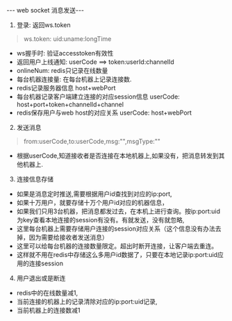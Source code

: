 --- web socket 消息发送---
1. 登录:  返回ws.token
> ws.token:   uid:uname:longTime

- ws握手时: 验证accesstoken有效性
- 返回用户上线通知: userCode ==> token:userId:channelId
- onlineNum:     redis只记录在线数量 
- 每台机器连接量: 在每台机器上记录连接数.
- redis记录服务器信息 host+webPort
- 每台机器记录客户端建立连接的对应session信息
  userCode: host+port+token+channelId+channel
- redis保存用户与web host的对应关系
  userCode: host+webPort
  
2. 发送消息
> from:userCode,to:userCode,msg:"",msgType:""
- 根据userCode,知道接收者是否连接在本地机器上,如果没有，把消息转发到其他机器上.

3. 连接信息存储
- 如果是消息定时推送,需要根据用户id查找到对应的ip:port, 
- 如果十万用户，就要存储十万个用户id对应的机器信息，
- 如果我们只用3台机器，把消息都发过去，在本机上进行查询。按ip:port:uid为key查看本地连接的session有没有。有就发送，没有就忽略,
- 这里每台机器上需要存储用户连接的session对应关系（这个信息没有办法去掉，因为需要给接收者发送消息）
- 这里可以给每台机器的连接数量限定。超出时断开连接，让客户端去重连。
- 这样就不用在redis中存储这么多用户id数据了，只要在本地记录ip:port:uid应用的连接session

4. 用户退出或是断连
- redis中的在线数量减1, 
- 当前连接的机器上的记录清除对应的ip:port:uid记录,
- 当前机器上的连接数减1


